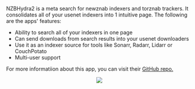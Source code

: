 NZBHydra2 is a meta search for newznab indexers and torznab trackers. It consolidates all of your usenet indexers into 1 intuitive page. The following are the apps' features: 

* Ability to search all of your indexers in one page
* Can send downloads from search results into your usenet downloaders
* Use it as an indexer source for tools like Sonarr, Radarr, Lidarr or CouchPotato
* Multi-user support

For more informatiion about this app, you can visit their [GitHub repo.](https://github.com/theotherp/nzbhydra2)

<p align="center"><img src="https://docs.usbx.me/uploads/images/gallery/2020-06/image-1591109890576.png"></p>